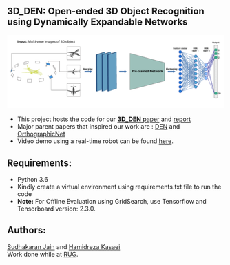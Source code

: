 ## 3D_DEN: Open-ended 3D Object Recognition using Dynamically Expandable Networks
![alt text](model_arch.png)
- This project hosts the code for our [**3D_DEN** paper](https://arxiv.org/pdf/2009.07213.pdf) and [report](https://fse.studenttheses.ub.rug.nl/23621/1/SJ_Graduation_Thesis_Final_submission.pdf)
- Major parent papers that inspired our work are : [DEN](https://openreview.net/pdf?id=Sk7KsfW0-) and [OrthographicNet](https://arxiv.org/pdf/1902.03057.pdf)
- Video demo using a real-time robot can be found [here](https://youtu.be/tf4trRMyQ0Y).

## Requirements:
- Python 3.6
- Kindly create a virtual environment using requirements.txt file to run the code  
- **Note:** For Offline Evaluation using GridSearch, use Tensorflow and Tensorboard version: 2.3.0.

## Authors: 
[Sudhakaran Jain](https://sudhakaranjain.github.io/) and [Hamidreza Kasaei](https://hkasaei.github.io/)  
Work done while at [RUG](https://www.rug.nl/).
